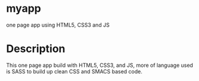 # myapp
one page app using HTML5, CSS3 and JS

# Description
This one page app build with HTML5, CSS3, and JS, more of language used is SASS to build up clean CSS and SMACS based code.
